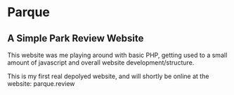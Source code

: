 # Parque
## A Simple Park Review Website
This website was me playing around with basic PHP, getting used to a small amount of javascript and overall website development/structure.

This is my first real depolyed website, and will shortly be online at the website: parque.review
